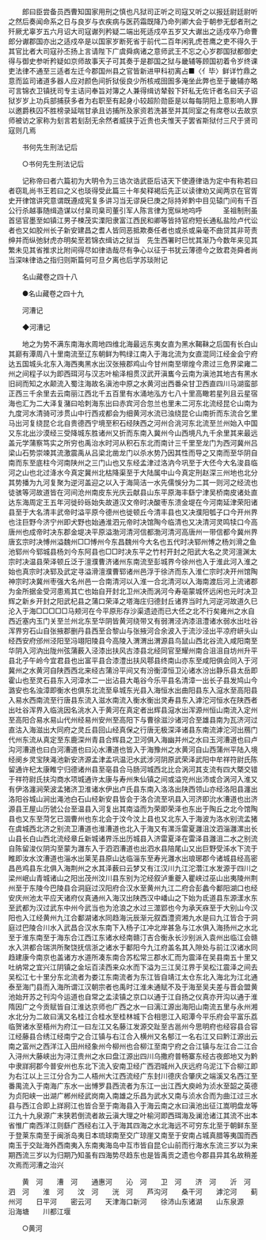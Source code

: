 <!-- { "loadSidebar": true } -->
　　郎曰臣尝备员西曹知国家用刑之慎也凡狱司正听之司寇又听之以报廷尉廷尉听之然后奏闻命系之日与良岁与衣疾病与医药霜既降乃命列卿大会于朝参无郄者刑之歼厥尤辜岁五六月诏大司寇谳列矜疑二端出死适戍卒五岁又大谳出之适戍卒乃命曹郎分谳郡国亦出之适戍卒是以国家岁断死省于前代二百年闲乳虎苍鹰之吏不得久于其官比者大司寇孙丕扬上言请陛下广虞舜病诸之意师武王不忘之心岁郡国狱都御史得与御史参听矜疑如京师故事天子可其奏于是郡国之狱与畿辅等顾国初着令岁终课吏法律不通至三适者左迁今郡国州县之官皆新进甲科初离占■〈亻毕〉鲜详竹鼎之意而监司诸道多器人应对颜色间折狱佞良少所核戒囹圄多淹坐此弊也至于畿辅亦略可言锦衣卫镇抚司专主诘问奉旨对簿之人兼得缉访辇毂下奸私无佐讦者名曰天子诏狱岁岁上功兵部捕获多者为右职至有起身小较超阶勋臣是以每每阴阳上意影响人罪以邀爵秩囚不胜榜录延喘甘承且访捕所及家资若洗甚至并其同室之有席卷以去故京师被访之家称为刬言若刬刮无余然者威挟于近贵也夫惟天子罢省斯狱付三尺于贤司寇则几焉 

　　书何先生刑法记后 

　　○书何先生刑法记后 

　　记称帝曰者六篇初为大明令为三诰次诰武臣后诘天下使遵律诰为定中有称若曰者窃耴尚书王若曰之义也琰得受此篇三十年矣释褐后先正以读律劝又闻两京在官胥史开律馆讲究意谓既遵成宪复多讲习当无谬戾巳庚之际持斧黔中目见辕门间有千百公行杀越事随缉造谋以付臬司臬司董引军人陈言律为宽纵地呜呼　　　圣祖制刑虽首惩官墨至如镇江男子楝茂实溧阳隶富江西民和卿等皆持官府短长通私盐险卢代讼者也又如胶州长子新安建昌之耆人皆同恶抵欺奏任者也或杀或枭毫不曲贷其非苛责绅并而纵弛豺虎亦明矣至若锦衣缉访之狱当　先生西署时巳忧其渐乃今数年来见其繁未见其省推求比附间得尽如律诰哉尽有争心以征于书犹云薄德今之致君尧舜者尚当深味律诰之指归则斯篇何可旦夕离也后学苏琰附记 

　　名山藏卷之四十八 

　　●名山藏卷之四十九 

　　河漕记 

　　◆河漕记 

　　地之为势不满东南海水周地四维北海最远东夷女直为黑水鞨靺之后国有长白山其巅有潭周八十里南流至辽东朝鲜为鸭绿江南入于海北流为女直混同江经金会宁府达五国城头北东入海西夷黑水出汉张掖郡鸡山今甘州南至墎煌今肃过三危界梁雍二州之间程子以为即西珥河与汉志叶榆泽相贯汉武开滇巂今云南为滇池其地古有黑水旧祠而知之水颠流入蜀注海故名滇池中原之水黄河出西番朵甘卫西直四川马湖蛮部正西三千余里去云南丽江西北千五百里有水涌地泓方七八十里高瞰若星列且云星宿海也汇为二大泽复潴曰哈刺海东出曰赤宾河合忽兰也里未二河东北流经昆仑山南为九度河水清骑可涉贯山中行西戎都会为细黄河水流已浊绕昆仑山南折而东流合乞里马出河复绕昆仑北自贵德西宁境至积石经陕西之河州合洮河东北流至兰州始入中国又东北出沙漠经三受降城东胜诸州又折而东南入冀州今山西境凡九千余里其来最远盖元学蒲察笃实之所穷也禹治水时河从积石东北而南计三千里至龙门为西河冀州吕梁山石势崇竦其流激震禹从吕梁北凿龙门以杀水势乃因其性而导之又南而至华阴自南而东至底柱今河南陕州之三门山也又东经孟津过洛汭今巩至于大伾今大名浚县临河之山也北过洚水今真定冀州北枯降渠至于大陆属中山今真定刑赵深三州地也北分其势播为九河复聚为逆河盖迎之以入于海简洁一水先儒悞分为二其一则河之经流也徒骇等河故道皆在河间沧州南皮东光庆云献县山东平原海丰繇宁津吴桥南皮诸处直达东海周定王五年河徙砱砾始失故道汉文帝时决酸枣东溃金堤在今河南延津荣阳诸县至于大名清丰武帝时溢平原今德州也徙顿丘今清丰县也又决濮阳瓠子口今开州界也注巨野今济宁州即犬野也始通淮泗元帝时决馆陶今临清也又决清河灵鸣犊口今高唐州也成帝时决东郡金堤决平原溢渤河清河信都渤河清河高唐州一带信都今冀州界唐玄宗时决愽州溢魏州□□愽州今东昌魏州今大名也五代时决郓州愽之杨刘滑之鱼池郓州今郓城县杨刘今东阿县也□□时决东平之竹村开封之阳武大名之灵河澶渊太宗时决温县荣泽顿丘泛于澶濮曹济诸州东南流至彭城界今徐州也入于淮此河入淮之始也真宗时决郓及武定寻溢滑澶濮曹郓诸州邑浮于徐济而东入淮仁宗时决开州馆陶神宗时决冀州枣强大名州邑一合南清河以入淮一合北清河以入海南渡后河上流诸郡为金所据金受河患焉其亡也始自开封北卫州决而涡河今寿亳蒙城怀远闲也元时决卫辉之新乡开封之阳武杞县之蒲口荣泽之塔海庄归德封丘诸界当时九河逆河故道久巳沦入于海□□□□□马颊河在今平原形存沙渠遗迹而已大伾之北不行矣雍州之水自西近塞内玉门关至兰州北东至华阴皆黄河绕带又有弱渭泾汭漆沮澧诸水弱水出吐谷浑界穷石山自张掖郡删丹县西至合黎山与张掖河合余波入于流沙泾出平凉府岍头山经西安府邠州泾阳至冯翊阳陵县今高陵入渭渭出渭源县鸟鼠山西北谷流入咸阳南至华阴入河汭出陇州弦蒲薮入泾漆出扶风古漆县北经同官至耀州南合沮沮自坊州升平县北子午岭今宜君县也出富平县合漆澧出扶风鄠县终南山亦东至咸阳俱会同入于河冀州之水黄河自陕西西北来经古蒲汾平间又有汾衡漳恒卫沁诸水汾出静乐县太岳即霍山也至灵石县东入河漳水二一出沾县大黾谷今乐平县名清漳一出长子县发鸠山今潞安也名浊漳即衡水也俱东北流至阜城东光县入海恒水出曲阳县东入滱水至高阳县入易水西南流至行唐县东流入滋水南流入衡水衡出灵寿县东入滹沱河恒水在陕西者出吐谷浑界入临洮因名洮水入于黄河在真定者出辉县滱水出浑源州恒山南流入定州至高阳合易水易山代州经易州安州至高阳下与曹徐滋沙诸河合至雄县南为瓦济河过直沽入海滋出大同府之灵丘县回山经真保之行唐无极深泽诸县东南流滹沱河出鴈门代州东流从真定至东鹿深州青县合辉县之卫河俱入海幽并州之水曰玉河漕道也曰卢沟河漕道也曰白河漕道也曰沁水漕道也皆入于海豫州之水黄河自山西蒲州平陆入境经阌乡灵宝陕渑池新安济源孟津孟巩温汜水武涉河阴原武荣泽武阳中牟祥符尉氏陈留通许杞太康睢宁归德诸州县至亳县合马肠河城西北比合涡河其支流有四大槩交错于祥符尉氏扶沟商水项城通许太康与寿州朱仙镇之间或溢兖州出沛或合涡河入淮又有伊洛瀍涧荣波孟猪济卫淮诸水伊出卢氏县东南入洛洛出陕西领山亦经洛阳县瀍出洛阳谷城山涧出渑池白石山经新安县皆会于洛合流至巩县入河济即沇水漕道也出济源县王屋山历虢公台至温县入河复出其南溢而为荣即荣泽也东出于陶丘之北今馆陶县也又东至菏乞已涸曹州也东北会于汶今汶上县也又北东入于海波为洛水别流孟猪在虞城西北济之别流卫漕道也淮漕道也北入于海又有漯泺雷夏灉沮汶泗淄灉漯出长山县长白山西北流经章丘新城诸界泺出历城县入济雷夏泽在雷泽县灉沮二水之别流自陈留浚仪阴沟至蒙为灉东入于泗泗漕道也出泗水县陪尾山又出巨野受泲水下流于睢即汝水汶漕道也淄水出莱芜县原山达临淄东至寿光灉水出琅琊郡今诸城县经高密昌邑鸡县东北俱入海荆州之水其泽薮曰云梦又有江汉川九江沱濳江水发源于四川之梁州岷山青城诸山之阳出茂州汶川县东别为沱经叙泸重夔入瞿峡过巫山出夷陵州荆州至于东陵今巴陵县合洞庭过汉阳府合汉水至黄州九江二府合彭蠡今鄱阳湖口也经安庆州池太平应天诸府仪真通州入海汉出陕西汉中嶓山之下始为氐道县东源漾水东至武都为汉过武东中州今武当也为沧浪之水过三澨郢也今为承天庥至于大别山今汉阳也入江经黄州九江合鄱湖诸水同趋海沅辰渐元叙酉澧资湘九水是曰九江皆合于洞庭过巴陵合川水入武昌合汉水东南下入杨子江冲北岸甚急与江水俱入海扬州之水北至于淮东南至于海东合江西江东诸水经南赣汀吉合衡永长沙别派入袁州出临江会赣水入洪都合瑞洪所聚饶抚信浙之诸水于鄱阳今九江府盖名其入隙处与前江汉诸水同趋建康今南京也盖诸方水道所凑东南合苏松常三郡水汇而为震泽在吴县南五十里又吐纳常之宜兴江阴镇之金坛百渎西来众水而下溢为三江吴江界于吴松江震泽之间去吴松江七十里分东北流者为娄江东南流者为东江皆自靖江太仓东北入海北为江北通泰至海门县而入海所谓江汉朝宗者也禹时江淮未通赋不及于海至吴夫差与晋会盟黄池始开苏之刊沟今运道也自常之孟渎镇之京口以通于江自扬之仪真亦开沟以通于淮隋因广之今贡赋皆自江淮达京师也广西之水一曰漓江源出海阳山南流五里与永州湘水北分为二故曰漓又名桂江合桂水至桂林城下合相思江入昭潭今平乐府会平富乐荔临贺诸水至梧州为府江一曰左江又名藤江发源交趾至古邕州今思明府也经容县合容江经藤县合绣江经南宁之合江镇与右江合入横州又名郁江一名右江又曰黔江源出云南之富州之西洋江入田州经象州今柳州也合柳江至南宁府之合江镇与左江合二江合入浔州大藤峡出为浔江贵州之水曰盘江源出四川乌撒府普畅寨东经古夜郎地又为黔中隶牂牁郡今普安州也东北下流入安南卫经广西泗城州入庆远府乌泥江下合柳江即为右江以上三江分合为二人梧州大江西流经广东封川德庆合肇庆之端溪又名西江至番禺流入于南海广东水一出愽罗县西流者为东江一出江西大庾岭为浈水至韶之英德为贞阳峡一出湖广郴州经武岗南入南雄之乐昌为武水又南与浈水合而为曲江过三水县与西江合即上牂牁江也皆合至于南海县入于海云南之水曰滇池出征江嵩明盘龙等江九十九泉源广末狭若倒流者故云滇大理之叶榆河即西珥海及澜沧诸江其流不出本省惟广南西洋江则繇广西经右江入于海其四海之水北海远不可穷东北至于朝鲜东至于登莱东南至于闽浙岛夷日本琉球南至交广琼崖又南至于安南占城真腊等夷国而西南玉于交趾海外西南夷入东南夷海岛中互市皆自昆仑山前而行海水东流三岁以为来期西流三岁以为归期乃知虽有四海势尽趋东也是皆禹贡之遗也今郡县异其名故稍差次焉而河漕之治兴 

　　黄　河　　漕　河　　通惠河　　沁　河　　卫　河　　济　河　　沂　河　　泗　河　　淮　河　　汶　河　　洸　河　　芦沟河　　桑干河　　滹沱河　　蓟州河　　日平河　　密云河　　天津海口新河　　徐沛山东诸湖　　山东泉源　　沿海塘　　川都江堰 

　　○黄河 

